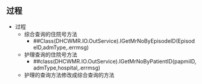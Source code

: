


## 过程

- 过程
	- 综合查询的住院号方法
		- ##Class(DHCWMR.IO.OutService).IGetMrNoByEpisodeID(EpisodeID,admType,.errmsg)
	- 护理查询的住院号方法
		- ##class(DHCWMR.IO.OutService).IGetMrNoByPatientID(papmiID,admType,hospital,.errmsg)
	- 护理的查询方法修改成综合查询的方法